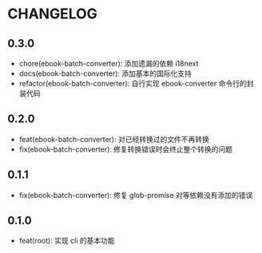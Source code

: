 # CHANGELOG

## 0.3.0

- chore(ebook-batch-converter): 添加遗漏的依赖 i18next
- docs(ebook-batch-converter): 添加基本的国际化支持
- refactor(ebook-batch-converter): 自行实现 ebook-converter 命令行的封装代码

## 0.2.0

- feat(ebook-batch-converter): 对已经转换过的文件不再转换
- fix(ebook-batch-converter): 修复转换错误时会终止整个转换的问题

## 0.1.1

- fix(ebook-batch-converter): 修复 glob-promise 对等依赖没有添加的错误

## 0.1.0

- feat(root): 实现 cli 的基本功能
